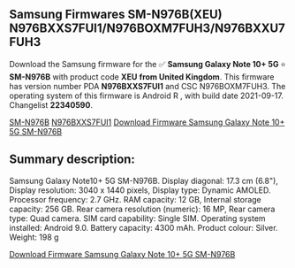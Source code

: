 <h2>Samsung Firmwares SM-N976B(XEU) N976BXXS7FUI1/N976BOXM7FUH3/N976BXXU7FUH3</h2>
Download the Samsung firmware for the ✅ <strong>Samsung Galaxy Note 10+ 5G </strong> ⭐ <strong>SM-N976B</strong> with product code <strong>XEU</strong> <strong> from United Kingdom</strong>. This firmware has version number PDA <strong>N976BXXS7FUI1</strong> and CSC N976BOXM7FUH3. The operating system of this firmware is Android R , with build date 2021-09-17. Changelist <strong>22340590</strong>.


[SM-N976B](https://samfirm.shop/samsung/model/SM-N976B)
[N976BXXS7FUI1](https://samfirm.shop/samsung/pda/N976BXXS7FUI1)
[Download Firmware Samsung Galaxy Note 10+ 5G SM-N976B](https://samfirm.shop/samsung/firmware/458206)
<h2>Summary description:</h2>
<p>Samsung Galaxy Note10+ 5G SM-N976B. Display diagonal: 17.3 cm (6.8"), Display resolution: 3040 x 1440 pixels, Display type: Dynamic AMOLED. Processor frequency: 2.7 GHz. RAM capacity: 12 GB, Internal storage capacity: 256 GB. Rear camera resolution (numeric): 16 MP, Rear camera type: Quad camera. SIM card capability: Single SIM. Operating system installed: Android 9.0. Battery capacity: 4300 mAh. Product colour: Silver. Weight: 198 g</p>


[Download Firmware Samsung Galaxy Note 10+ 5G SM-N976B](https://samfirm.shop/samsung/firmware/458206)
